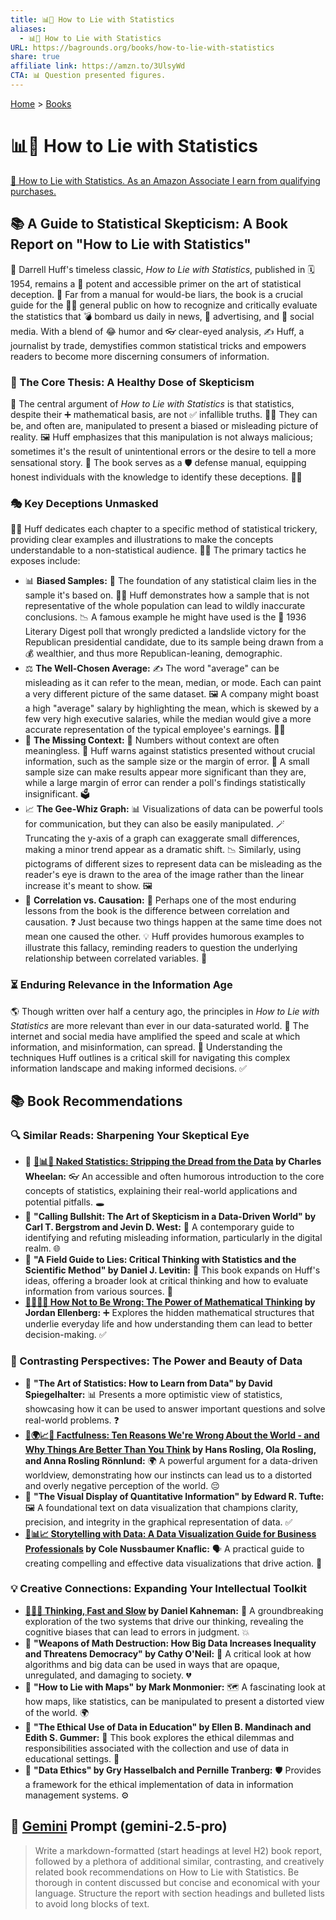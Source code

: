 ```yaml
---
title: 📊🤥 How to Lie with Statistics
aliases:
  - 📊🤥 How to Lie with Statistics
URL: https://bagrounds.org/books/how-to-lie-with-statistics
share: true
affiliate link: https://amzn.to/3UlsyWd
CTA: 📊 Question presented figures.
---
```

[Home](../index.md) > [Books](./index.md)  
# 📊🤥 How to Lie with Statistics  
[🛒 How to Lie with Statistics. As an Amazon Associate I earn from qualifying purchases.](https://amzn.to/3UlsyWd)  
  
## 📚 A Guide to Statistical Skepticism: A Book Report on "How to Lie with Statistics"  
  
📰 Darrell Huff's timeless classic, *How to Lie with Statistics*, published in 🗓️ 1954, remains a 🧪 potent and accessible primer on the art of statistical deception. 🤥 Far from a manual for would-be liars, the book is a crucial guide for the 🧑‍🎓 general public on how to recognize and critically evaluate the statistics that 💣 bombard us daily in news, 📢 advertising, and 📱 social media. With a blend of 😂 humor and 👓 clear-eyed analysis, ✍️ Huff, a journalist by trade, demystifies common statistical tricks and empowers readers to become more discerning consumers of information.  
  
### 🧠 The Core Thesis: A Healthy Dose of Skepticism  
  
🧐 The central argument of *How to Lie with Statistics* is that statistics, despite their ➕ mathematical basis, are not ✅ infallible truths. 🙅‍♀️ They can be, and often are, manipulated to present a biased or misleading picture of reality. 🖼️ Huff emphasizes that this manipulation is not always malicious; sometimes it's the result of unintentional errors or the desire to tell a more sensational story. 📢 The book serves as a 🛡️ defense manual, equipping honest individuals with the knowledge to identify these deceptions. 🕵️‍♀️  
  
### 🎭 Key Deceptions Unmasked  
  
👨‍🏫 Huff dedicates each chapter to a specific method of statistical trickery, providing clear examples and illustrations to make the concepts understandable to a non-statistical audience. 👩‍🎓 The primary tactics he exposes include:  
  
* 📊 **Biased Samples:** 🧱 The foundation of any statistical claim lies in the sample it's based on. 🧑‍🔬 Huff demonstrates how a sample that is not representative of the whole population can lead to wildly inaccurate conclusions. 📉 A famous example he might have used is the 📰 1936 Literary Digest poll that wrongly predicted a landslide victory for the Republican presidential candidate, due to its sample being drawn from a 💰 wealthier, and thus more Republican-leaning, demographic.  
* ⚖️ **The Well-Chosen Average:** ✍️ The word "average" can be misleading as it can refer to the mean, median, or mode. Each can paint a very different picture of the same dataset. 🖼️ A company might boast a high "average" salary by highlighting the mean, which is skewed by a few very high executive salaries, while the median would give a more accurate representation of the typical employee's earnings. 👨‍💼  
* 🧩 **The Missing Context:** 🔢 Numbers without context are often meaningless. 🤔 Huff warns against statistics presented without crucial information, such as the sample size or the margin of error. 🤏 A small sample size can make results appear more significant than they are, while a large margin of error can render a poll's findings statistically insignificant. 🗳️  
* 📈 **The Gee-Whiz Graph:** 📊 Visualizations of data can be powerful tools for communication, but they can also be easily manipulated. 🪄 Truncating the y-axis of a graph can exaggerate small differences, making a minor trend appear as a dramatic shift. 📉 Similarly, using pictograms of different sizes to represent data can be misleading as the reader's eye is drawn to the area of the image rather than the linear increase it's meant to show. 🖼️  
* 🤝 **Correlation vs. Causation:** 🔗 Perhaps one of the most enduring lessons from the book is the difference between correlation and causation. ❓ Just because two things happen at the same time does not mean one caused the other. 💡 Huff provides humorous examples to illustrate this fallacy, reminding readers to question the underlying relationship between correlated variables. 🤔  
  
### ⏳ Enduring Relevance in the Information Age  
  
🌎 Though written over half a century ago, the principles in *How to Lie with Statistics* are more relevant than ever in our data-saturated world. 📱 The internet and social media have amplified the speed and scale at which information, and misinformation, can spread. 📢 Understanding the techniques Huff outlines is a critical skill for navigating this complex information landscape and making informed decisions. ✅  
  
## 📚  Book Recommendations  
  
### 🔍 Similar Reads: Sharpening Your Skeptical Eye  
  
* 📖 **[🙈📊🔢 Naked Statistics: Stripping the Dread from the Data](./naked-statistics.md) by Charles Wheelan:** 👓 An accessible and often humorous introduction to the core concepts of statistics, explaining their real-world applications and potential pitfalls. 🕳️  
* 📖 **"Calling Bullshit: The Art of Skepticism in a Data-Driven World" by Carl T. Bergstrom and Jevin D. West:** 📱 A contemporary guide to identifying and refuting misleading information, particularly in the digital realm. 🌐  
* 📖 **"A Field Guide to Lies: Critical Thinking with Statistics and the Scientific Method" by Daniel J. Levitin:** 🔬 This book expands on Huff's ideas, offering a broader look at critical thinking and how to evaluate information from various sources. 🧐  
* **[🚫❌🧮💭 How Not to Be Wrong: The Power of Mathematical Thinking](./how-not-to-be-wrong.md) by Jordan Ellenberg:** ➕ Explores the hidden mathematical structures that underlie everyday life and how understanding them can lead to better decision-making. ✅  
  
### 🌈 Contrasting Perspectives: The Power and Beauty of Data  
  
* 📖 **"The Art of Statistics: How to Learn from Data" by David Spiegelhalter:** 📊 Presents a more optimistic view of statistics, showcasing how it can be used to answer important questions and solve real-world problems. ❓  
* **[🤔🌍📈✅ Factfulness: Ten Reasons We're Wrong About the World - and Why Things Are Better Than You Think](./factfulness.md) by Hans Rosling, Ola Rosling, and Anna Rosling Rönnlund:** 🌍 A powerful argument for a data-driven worldview, demonstrating how our instincts can lead us to a distorted and overly negative perception of the world. 😔  
* 📖 **"The Visual Display of Quantitative Information" by Edward R. Tufte:** 🖼️ A foundational text on data visualization that champions clarity, precision, and integrity in the graphical representation of data. ✅  
* **[📖📊📈 Storytelling with Data: A Data Visualization Guide for Business Professionals](./storytelling-with-data-a-data-visualization-guide-for-business-professionals.md) by Cole Nussbaumer Knaflic:** 🗣️ A practical guide to creating compelling and effective data visualizations that drive action. 🚀  
  
### 💡 Creative Connections: Expanding Your Intellectual Toolkit  
  
* **[🤔🐇🐢 Thinking, Fast and Slow](./thinking-fast-and-slow.md) by Daniel Kahneman:** 🧠 A groundbreaking exploration of the two systems that drive our thinking, revealing the cognitive biases that can lead to errors in judgment. 💥  
* 📖 **"Weapons of Math Destruction: How Big Data Increases Inequality and Threatens Democracy" by Cathy O'Neil:** 🤖 A critical look at how algorithms and big data can be used in ways that are opaque, unregulated, and damaging to society. 💔  
* 📖 **"How to Lie with Maps" by Mark Monmonier:** 🗺️ A fascinating look at how maps, like statistics, can be manipulated to present a distorted view of the world. 🌍  
* 📖 **"The Ethical Use of Data in Education" by Ellen B. Mandinach and Edith S. Gummer:** 🍎 This book explores the ethical dilemmas and responsibilities associated with the collection and use of data in educational settings. 🏫  
* 📖 **"Data Ethics" by Gry Hasselbalch and Pernille Tranberg:** 🛡️ Provides a framework for the ethical implementation of data in information management systems. ⚙️  
  
## 💬 [Gemini](../software/gemini.md) Prompt (gemini-2.5-pro)  
> Write a markdown-formatted (start headings at level H2) book report, followed by a plethora of additional similar, contrasting, and creatively related book recommendations on How to Lie with Statistics. Be thorough in content discussed but concise and economical with your language. Structure the report with section headings and bulleted lists to avoid long blocks of text.